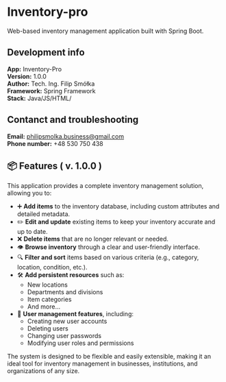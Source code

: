 # Inventory-pro
Web-based inventory management application built with Spring Boot. 

## Development info
<b>App:</b> Inventory-Pro <br>
<b>Version:</b> 1.0.0 <br>
<b>Author:</b> Tech. Ing. Filip Smółka <br>
<b>Framework:</b> Spring Framework <br>
<b>Stack:</b> Java/JS/HTML/

## Contanct and troubleshooting
<b>Email:</b> philipsmolka.business@gmail.com <br>
<b>Phone number:</b> +48 530 750 438

## 📦 Features ( v. 1.0.0 )

This application provides a complete inventory management solution, allowing you to:

- ➕ **Add items** to the inventory database, including custom attributes and detailed metadata.
- ✏️ **Edit and update** existing items to keep your inventory accurate and up to date.
- ❌ **Delete items** that are no longer relevant or needed.
- 👁️ **Browse inventory** through a clear and user-friendly interface.
- 🔍 **Filter and sort** items based on various criteria (e.g., category, location, condition, etc.).
- 🛠️ **Add persistent resources** such as:
  - New locations
  - Departments and divisions
  - Item categories
  - And more...
- 👥 **User management features**, including:
  - Creating new user accounts
  - Deleting users
  - Changing user passwords
  - Modifying user roles and permissions

The system is designed to be flexible and easily extensible, making it an ideal tool for inventory management in businesses, institutions, and organizations of any size.


